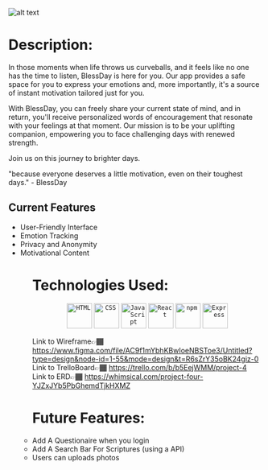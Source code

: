 ![alt text](https://www.littleflower.org/wp-content/uploads/2021/02/tile-image-scripture.jpg) 


<h1>Description:</h1>
In those moments when life throws us curveballs, and it feels like no one has the time to listen, BlessDay is here for you. Our app provides a safe space for you to express your emotions and, more importantly, it's a source of instant motivation tailored just for you. 

With BlessDay, you can freely share your current state of mind, and in return, you'll receive personalized words of encouragement that resonate with your feelings at that moment. Our mission is to be your uplifting companion, empowering you to face challenging days with renewed strength.

Join us on this journey to brighter days. 

"because everyone deserves a little motivation, even on their toughest days." - BlessDay

<h2>Current Features</h2>
<ul>
<li>User-Friendly Interface</li>
<li>Emotion Tracking</li>
<li>Privacy and Anonymity</li>
<li>Motivational Content</li>
<ul>

<h1>Technologies Used: </h1>
<div align="center">
	<code><img width="50" src="https://user-images.githubusercontent.com/25181517/192158954-f88b5814-d510-4564-b285-dff7d6400dad.png" alt="HTML" title="HTML"/></code>
	<code><img width="50" src="https://user-images.githubusercontent.com/25181517/183898674-75a4a1b1-f960-4ea9-abcb-637170a00a75.png" alt="CSS" title="CSS"/></code>
	<code><img width="50" src="https://user-images.githubusercontent.com/25181517/117447155-6a868a00-af3d-11eb-9cfe-245df15c9f3f.png" alt="JavaScript" title="JavaScript"/></code>
	<code><img width="50" src="https://user-images.githubusercontent.com/25181517/183897015-94a058a6-b86e-4e42-a37f-bf92061753e5.png" alt="React" title="React"/></code>
	<code><img width="50" src="https://user-images.githubusercontent.com/25181517/121401671-49102800-c959-11eb-9f6f-74d49a5e1774.png" alt="npm" title="npm"/></code>
	<code><img width="50" src="https://user-images.githubusercontent.com/25181517/183859966-a3462d8d-1bc7-4880-b353-e2cbed900ed6.png" alt="Express" title="Express"/></code>
</div>

Link to Wireframe👉🏾 https://www.figma.com/file/AC9f1mYbhKBwIoeNBSToe3/Untitled?type=design&node-id=1-55&mode=design&t=R6sZrY35oBK24giz-0
Link to TrelloBoard👉🏾 https://trello.com/b/b5EejWMM/project-4
Link to ERD👉🏾 https://whimsical.com/project-four-YJZxJYb5PbGhemdTjkHXMZ

<h1>Future Features:</h1>
<li>Add A Questionaire when you login</li>
<li>Add A Search Bar For Scriptures (using a API)</li>
<li>Users can uploads photos</li>




